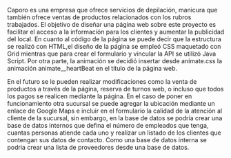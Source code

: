 Caporo es una empresa que ofrece servicios de depilación, manicura que también ofrece ventas de productos relacionados con los rubros trabajados. El objetivo de diseñar una página web sobre este proyecto es facilitar el acceso a la información para los clientes y aumentar la publicidad del local.
En cuanto al código de la página se puede decir que la estructura se realizó con HTML,el diseño de la página se empleó CSS maquetado con Grid mientras que para crear el formulario y vincular la API se utilizó Java Script.
Por otra parte, la animación se decidió insertar desde anímate.css la animación animate__heartBeat en el título de la página web.


En el futuro se le pueden realizar modificaciones como la venta de productos a través de la página, reserva de turnos web, o incluso que todos los pagos se realicen mediante la página. En el caso de poner en funcionamiento otra sucursal se puede agregar la ubicación mediante un enlace de Google Maps e incluir en el formulario la calidad de la atención al cliente de la sucursal, sin embargo, en la base de datos se podría crear una base de datos internos que defina el número de empleados que tenga, cuantas personas atiende cada uno y realizar un listado de los clientes que contengan sus datos de contacto. Como una base de datos interna se podria crear una lista de proveedores desde una base de datos.

